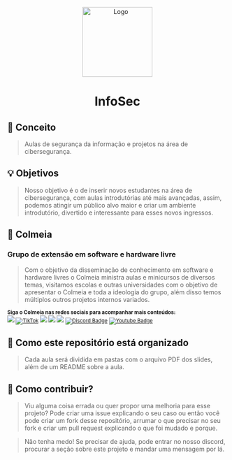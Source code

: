 <p align="center">
    <img src="https://avatars.githubusercontent.com/u/54866625?s=400&u=184d63b6c7ecc161f9ebbad8f6e7b32b2e600253&v=4" alt="Logo" width="160" height="160">
  </a>
  <h1 align="center">InfoSec</h1>
</p>

## :dart: Conceito

> Aulas de segurança da informação e projetos na área de cibersegurança.

## 💡 Objetivos

> Nosso objetivo é o de inserir novos estudantes na área de cibersegurança, com aulas introdutórias até mais avançadas, assim, podemos atingir um público alvo maior e criar um ambiente introdutório, divertido e interessante para esses novos ingressos.

## 🐝 Colmeia
### Grupo de extensão em software e hardware livre
> Com o objetivo da disseminação de conhecimento em software e hardware livres o Colmeia ministra aulas e minicursos de diversos temas, visitamos escolas e outras universidades com o objetivo de apresentar o Colmeia e toda a ideologia do grupo, além disso temos múltiplos outros projetos internos variados.

<sub> <strong>Siga o Colmeia nas redes sociais para acompanhar mais conteúdos: </strong> <br>
[<img src = "https://img.shields.io/badge/GitHub-100000?style=for-the-badge&logo=github&logoColor=white">](https://github.com/ColmeiaUDESC)
[![TikTok](https://img.shields.io/badge/TikTok-%23000000.svg?logo=TikTok&style=for-the-badge&logoColor=white)](https://www.tiktok.com/@colmeiaudesc)
[<img src = "https://img.shields.io/badge/Facebook-1877F2?style=for-the-badge&logo=facebook&logoColor=white">](https://www.facebook.com/colmeiaudesc/)
[<img src = "https://img.shields.io/badge/instagram-%23E4405F.svg?&style=for-the-badge&logo=instagram&logoColor=white">](https://www.instagram.com/colmeiaudesc/)
[<img src="https://img.shields.io/badge/linkedin-%230077B5.svg?&style=for-the-badge&logo=linkedin&logoColor=white" />](https://www.linkedin.com/company/colmeiaudesc)
[![Discord Badge](https://img.shields.io/badge/Discord-5865F2?style=for-the-badge&logo=discord&logoColor=white)](https://discord.gg/yZZsV4xABZ)
[![Youtube Badge](https://img.shields.io/badge/YouTube-FF0000?style=for-the-badge&logo=youtube&logoColor=white)](https://www.youtube.com/channel/UC51KrWL94AfGxI_4l_E7uzA)
</sub>

## 💭 Como este repositório está organizado
> Cada aula será dividida em pastas com o arquivo PDF dos slides, além de um README sobre a aula.

## 🤝 Como contribuir?
> Viu alguma coisa errada ou quer propor uma melhoria para esse projeto? Pode criar uma issue explicando o seu caso ou então você pode criar um fork desse repositório, arrumar o que precisar no seu fork e criar um pull request explicando o que foi mudado e porque.

> Não tenha medo! Se precisar de ajuda, pode entrar no nosso discord, procurar a seção sobre este projeto e mandar uma mensagem por lá.
